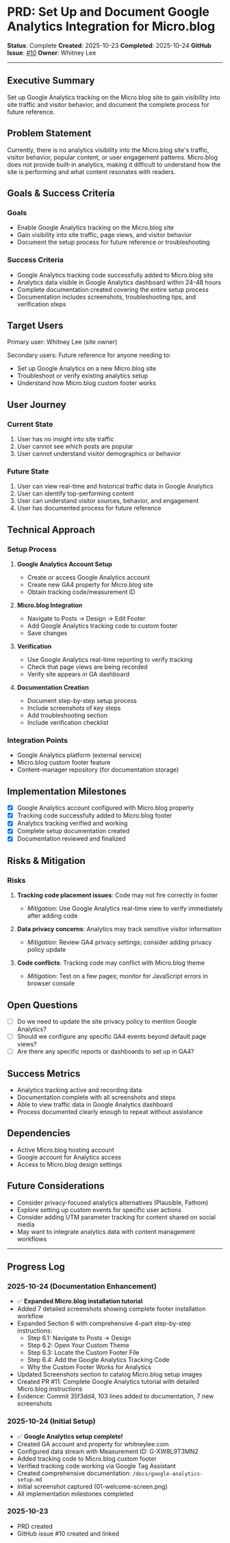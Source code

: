 # PRD: Set Up and Document Google Analytics Integration for Micro.blog

**Status**: Complete
**Created**: 2025-10-23
**Completed**: 2025-10-24
**GitHub Issue**: [#10](https://github.com/wiggitywhitney/content-manager/issues/10)
**Owner**: Whitney Lee

---

## Executive Summary

Set up Google Analytics tracking on the Micro.blog site to gain visibility into site traffic and visitor behavior, and document the complete process for future reference.

## Problem Statement

Currently, there is no analytics visibility into the Micro.blog site's traffic, visitor behavior, popular content, or user engagement patterns. Micro.blog does not provide built-in analytics, making it difficult to understand how the site is performing and what content resonates with readers.

## Goals & Success Criteria

### Goals
- Enable Google Analytics tracking on the Micro.blog site
- Gain visibility into site traffic, page views, and visitor behavior
- Document the setup process for future reference or troubleshooting

### Success Criteria
- Google Analytics tracking code successfully added to Micro.blog site
- Analytics data visible in Google Analytics dashboard within 24-48 hours
- Complete documentation created covering the entire setup process
- Documentation includes screenshots, troubleshooting tips, and verification steps

## Target Users

Primary user: Whitney Lee (site owner)

Secondary users: Future reference for anyone needing to:
- Set up Google Analytics on a new Micro.blog site
- Troubleshoot or verify existing analytics setup
- Understand how Micro.blog custom footer works

## User Journey

### Current State
1. User has no insight into site traffic
2. User cannot see which posts are popular
3. User cannot understand visitor demographics or behavior

### Future State
1. User can view real-time and historical traffic data in Google Analytics
2. User can identify top-performing content
3. User can understand visitor sources, behavior, and engagement
4. User has documented process for future reference

## Technical Approach

### Setup Process
1. **Google Analytics Account Setup**
   - Create or access Google Analytics account
   - Create new GA4 property for Micro.blog site
   - Obtain tracking code/measurement ID

2. **Micro.blog Integration**
   - Navigate to Posts → Design → Edit Footer
   - Add Google Analytics tracking code to custom footer
   - Save changes

3. **Verification**
   - Use Google Analytics real-time reporting to verify tracking
   - Check that page views are being recorded
   - Verify site appears in GA dashboard

4. **Documentation Creation**
   - Document step-by-step setup process
   - Include screenshots of key steps
   - Add troubleshooting section
   - Include verification checklist

### Integration Points
- Google Analytics platform (external service)
- Micro.blog custom footer feature
- Content-manager repository (for documentation storage)

## Implementation Milestones

- [x] Google Analytics account configured with Micro.blog property
- [x] Tracking code successfully added to Micro.blog footer
- [x] Analytics tracking verified and working
- [x] Complete setup documentation created
- [x] Documentation reviewed and finalized

## Risks & Mitigation

### Risks
1. **Tracking code placement issues**: Code may not fire correctly in footer
   - *Mitigation*: Use Google Analytics real-time view to verify immediately after adding code

2. **Data privacy concerns**: Analytics may track sensitive visitor information
   - *Mitigation*: Review GA4 privacy settings; consider adding privacy policy update

3. **Code conflicts**: Tracking code may conflict with Micro.blog theme
   - *Mitigation*: Test on a few pages; monitor for JavaScript errors in browser console

## Open Questions

- [ ] Do we need to update the site privacy policy to mention Google Analytics?
- [ ] Should we configure any specific GA4 events beyond default page views?
- [ ] Are there any specific reports or dashboards to set up in GA4?

## Success Metrics

- Analytics tracking active and recording data
- Documentation complete with all screenshots and steps
- Able to view traffic data in Google Analytics dashboard
- Process documented clearly enough to repeat without assistance

## Dependencies

- Active Micro.blog hosting account
- Google account for Analytics access
- Access to Micro.blog design settings

## Future Considerations

- Consider privacy-focused analytics alternatives (Plausible, Fathom)
- Explore setting up custom events for specific user actions
- Consider adding UTM parameter tracking for content shared on social media
- May want to integrate analytics data with content management workflows

---

## Progress Log

### 2025-10-24 (Documentation Enhancement)
- ✅ **Expanded Micro.blog installation tutorial**
- Added 7 detailed screenshots showing complete footer installation workflow
- Expanded Section 6 with comprehensive 4-part step-by-step instructions:
  - Step 6.1: Navigate to Posts → Design
  - Step 6.2: Open Your Custom Theme
  - Step 6.3: Locate the Custom Footer File
  - Step 6.4: Add the Google Analytics Tracking Code
  - Why the Custom Footer Works for Analytics
- Updated Screenshots section to catalog Micro.blog setup images
- Created PR #11: Complete Google Analytics tutorial with detailed Micro.blog instructions
- Evidence: Commit 35f3dd4, 103 lines added to documentation, 7 new screenshots

### 2025-10-24 (Initial Setup)
- ✅ **Google Analytics setup complete!**
- Created GA account and property for whitneylee.com
- Configured data stream with Measurement ID: G-XW8L9T3MN2
- Added tracking code to Micro.blog custom footer
- Verified tracking code working via Google Tag Assistant
- Created comprehensive documentation: `/docs/google-analytics-setup.md`
- Initial screenshot captured (01-welcome-screen.png)
- All implementation milestones completed

### 2025-10-23
- PRD created
- GitHub issue #10 created and linked

